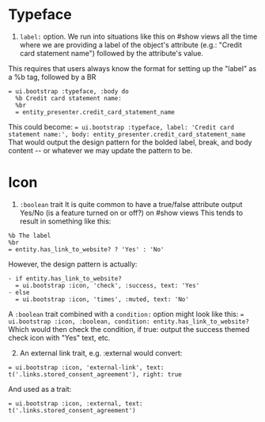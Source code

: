 # Typeface
1. `label:` option.
We run into situations like this on #show views all the time where we are providing a label of the object's attribute (e.g.: "Credit card statement name") followed by the attribute's value.

This requires that users always know the format for setting up the "label" as a %b tag, followed by a BR
```
= ui.bootstrap :typeface, :body do
  %b Credit card statement name:
  %br
  = entity_presenter.credit_card_statement_name
```

This could become: `= ui.bootstrap :typeface, label: 'Credit card statement name:', body: entity_presenter.credit_card_statement_name`
That would output the design pattern for the bolded label, break, and body content -- or whatever we may update the pattern to be.

# Icon
1. `:boolean` trait
It is quite common to have a true/false attribute output Yes/No (is a feature turned on or off?) on #show views
This tends to result in something like this:
```
%b The label
%br
= entity.has_link_to_website? ? 'Yes' : 'No'
```
However, the design pattern is actually:
```
- if entity.has_link_to_website?
  = ui.bootstrap :icon, 'check', :success, text: 'Yes'
- else
  = ui.bootstrap :icon, 'times', :muted, text: 'No'
```

A `:boolean` trait combined with a `condition:` option might look like this:
`= ui.bootstrap :icon, :boolean, condition: entity.has_link_to_website?`
Which would then check the condition, if true: output the success themed check icon with "Yes" text, etc.

2. An external link trait, e.g. :external would convert:
```
= ui.bootstrap :icon, 'external-link', text: t('.links.stored_consent_agreement'), right: true
```
And used as a trait:
```
= ui.bootstrap :icon, :external, text: t('.links.stored_consent_agreement')
```
